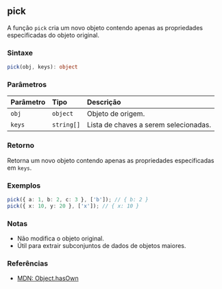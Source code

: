 ## pick

A função `pick` cria um novo objeto contendo apenas as propriedades especificadas do objeto original.

### Sintaxe

```typescript
pick(obj, keys): object
```

### Parâmetros

| Parâmetro | Tipo     | Descrição                                 |
| :-------- | :------- | :-----------------------------------------|
| `obj`     | `object` | Objeto de origem.                         |
| `keys`    | `string[]` | Lista de chaves a serem selecionadas.    |

### Retorno

Retorna um novo objeto contendo apenas as propriedades especificadas em `keys`.

### Exemplos

```typescript
pick({ a: 1, b: 2, c: 3 }, ['b']); // { b: 2 }
pick({ x: 10, y: 20 }, ['x']); // { x: 10 }
```

### Notas

- Não modifica o objeto original.
- Útil para extrair subconjuntos de dados de objetos maiores.

### Referências
- [MDN: Object.hasOwn](https://developer.mozilla.org/pt-BR/docs/Web/JavaScript/Reference/Global_Objects/Object/hasOwn)
